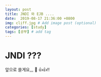 ```yaml
---
layout: post
title: JNDI 와 EJB ....
date:  2019-08-17 21:36:00 +0800
img: cliff.jpg # Add image post (optional)
categories: [study]
tags: [공부] # add tag
---
```

# JNDI ???
앞으로 쓸게요,,, :thinking:  :+1::+1:!!